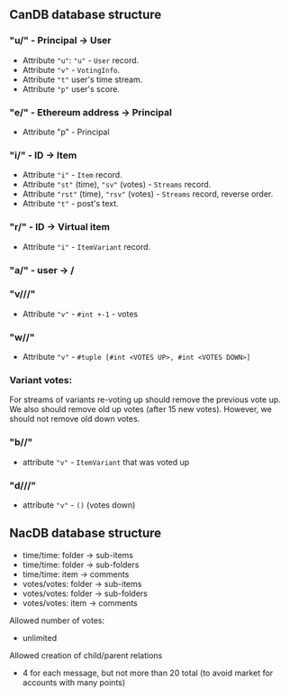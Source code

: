 ## CanDB database structure

### "u/" - Principal -> User
- Attribute `"u"`: `"u"` - `User` record.
- Attribute `"v"` - `VotingInfo`.
- Attribute `"t"` user's time stream.
- Attribute `"p"` user's score.
### "e/" - Ethereum address -> Principal
- Attribute "p" - Principal
### "i/" - ID -> Item
- Attribute `"i"` - `Item` record.
- Attribute `"st"` (time), `"sv"` (votes) - `Streams` record.
- Attribute `"rst"` (time), `"rsv"` (votes) - `Streams` record, reverse order.
- Attribute `"t"` - post's text.
### "r/" - ID -> Virtual item
- Attribute `"i"` - `ItemVariant` record.
### "a/" - user -> <buyer affiliate>/<seller affiliate>
### "v/<principal>/<parent>/<child>"
- Attribute `"v"` -  `#int +-1` - votes
### "w/<parent>/<child>"
- Attribute `"v"` - `#tuple [#int <VOTES UP>, #int <VOTES DOWN>]`

### Variant votes:

For streams of variants re-voting up should remove the previous vote up.
We also should remove old up votes (after 15 new votes).
However, we should not remove old down votes.

### "b/<item>/<user>"
- attribute `"v"` - `ItemVariant` that was voted up
### "d/<item>/<user>/<item-variant>"
- attribute `"v"` - `()` (votes down)

## NacDB database structure
* time/time: folder -> sub-items
* time/time: folder -> sub-folders
* time/time: item -> comments
* votes/votes: folder -> sub-items
* votes/votes: folder -> sub-folders
* votes/votes: item -> comments

Allowed number of votes:

- unlimited

Allowed creation of child/parent relations

- 4 for each message, but not more than 20 total (to avoid market for accounts with many points)